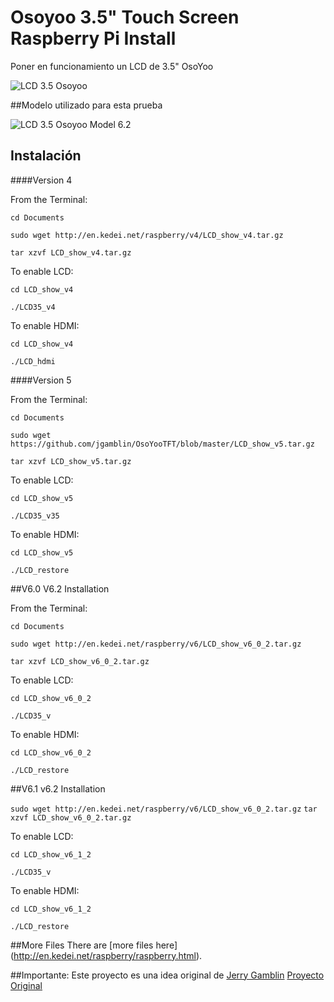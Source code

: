 # Osoyoo 3.5" Touch Screen Raspberry Pi Install

Poner en funcionamiento un LCD de 3.5" OsoYoo
 
<img title="LCD 3.5 Osoyoo" src="https://github.com/mfcardenas/osoyooTFT/blob/master/img/img_model.jpg"/> 


##Modelo utilizado para esta prueba
 
<img title="LCD 3.5 Osoyoo Model 6.2" src="https://github.com/mfcardenas/osoyooTFT/blob/master/img/img_model_2.jpg"/> 

## Instalación

####Version 4

From the Terminal:

 `cd Documents`
 
 `sudo wget http://en.kedei.net/raspberry/v4/LCD_show_v4.tar.gz`
 
 `tar xzvf LCD_show_v4.tar.gz`
 

To enable LCD:

 `cd LCD_show_v4`
 
 `./LCD35_v4`
 
 To enable HDMI:

 `cd LCD_show_v4`
 
 `./LCD_hdmi`


####Version 5

From the Terminal:

 `cd Documents `
 
 `sudo wget https://github.com/jgamblin/OsoYooTFT/blob/master/LCD_show_v5.tar.gz `
 
 `tar xzvf LCD_show_v5.tar.gz `
 

To enable LCD:

 `cd LCD_show_v5 `
 
 `./LCD35_v35 `
 
 To enable HDMI:

 `cd LCD_show_v5`
 
 `./LCD_restore`
 
 
##V6.0 V6.2 Installation 

From the Terminal:

 `cd Documents`
 
 `sudo wget http://en.kedei.net/raspberry/v6/LCD_show_v6_0_2.tar.gz`
 
 `tar xzvf LCD_show_v6_0_2.tar.gz`
 

To enable LCD:

 `cd LCD_show_v6_0_2`
 
 `./LCD35_v`
 
 To enable HDMI:

 `cd LCD_show_v6_0_2`
 
 `./LCD_restore`
 
##V6.1 v6.2 Installation

`sudo wget http://en.kedei.net/raspberry/v6/LCD_show_v6_0_2.tar.gz`
`tar xzvf LCD_show_v6_0_2.tar.gz`

To enable LCD:

 `cd LCD_show_v6_1_2`
 
 `./LCD35_v`
 
 To enable HDMI:

 `cd LCD_show_v6_1_2`
 
 `./LCD_restore`

 
 
##More Files
 There are [more files here] (http://en.kedei.net/raspberry/raspberry.html).
 

##Importante:
Este proyecto es una idea original de [Jerry Gamblin](https://github.com/jgamblin) [Proyecto Original](https://github.com/jgamblin/OsoYooTFT.git) 
